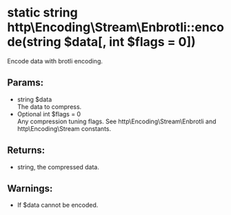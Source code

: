 # static string http\Encoding\Stream\Enbrotli::encode(string $data[, int $flags = 0])

Encode data with brotli encoding.

## Params:

* string $data  
  The data to compress.
* Optional int $flags = 0  
  Any compression tuning flags. See http\Encoding\Stream\Enbrotli and http\Encoding\Stream constants.

## Returns:

* string, the compressed data.

## Warnings:

* If $data cannot be encoded.
